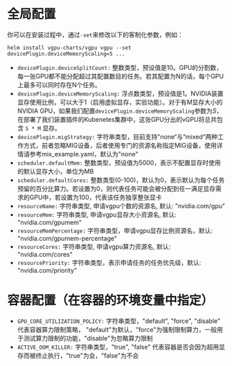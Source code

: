 # 全局配置

你可以在安装过程中，通过`-set`来修改以下的客制化参数，例如：

```
helm install vgpu-charts/vgpu vgpu --set devicePlugin.deviceMemoryScaling=5 ...
```

* `devicePlugin.deviceSplitCount:` 
  整数类型，预设值是10。GPU的分割数，每一张GPU都不能分配超过其配置数目的任务。若其配置为N的话，每个GPU上最多可以同时存在N个任务。
* `devicePlugin.deviceMemoryScaling:` 
  浮点数类型，预设值是1。NVIDIA装置显存使用比例，可以大于1（启用虚拟显存，实验功能）。对于有*M*显存大小的NVIDIA GPU，如果我们配置`devicePlugin.deviceMemoryScaling`参数为*S*，在部署了我们装置插件的Kubenetes集群中，这张GPU分出的vGPU将总共包含 `S * M` 显存。
* `devicePlugin.migStrategy:`
  字符串类型，目前支持"none“与“mixed“两种工作方式，前者忽略MIG设备，后者使用专门的资源名称指定MIG设备，使用详情请参考mix_example.yaml，默认为"none"
* `scheduler.defaultMem:`
  整数类型，预设值为5000，表示不配置显存时使用的默认显存大小，单位为MB
* `scheduler.defaultCores:`
  整数类型(0-100)，默认为0，表示默认为每个任务预留的百分比算力。若设置为0，则代表任务可能会被分配到任一满足显存需求的GPU中，若设置为100，代表该任务独享整张显卡
* `resourceName:`
  字符串类型, 申请vgpu个数的资源名, 默认: "nvidia.com/gpu"
* `resourceMem:`
  字符串类型, 申请vgpu显存大小资源名, 默认: "nvidia.com/gpumem"
* `resourceMemPercentage:`
  字符串类型，申请vgpu显存比例资源名，默认: "nvidia.com/gpumem-percentage"
* `resourceCores:`
  字符串类型, 申请vgpu算力资源名, 默认: "nvidia.com/cores"
* `resourcePriority:`
  字符串类型，表示申请任务的任务优先级，默认: "nvidia.com/priority"

# 容器配置（在容器的环境变量中指定）

* `GPU_CORE_UTILIZATION_POLICY:`
  字符串类型，"default", "force", "disable"
  代表容器算力限制策略， "default"为默认，"force"为强制限制算力，一般用于测试算力限制的功能，"disable"为忽略算力限制
* `ACTIVE_OOM_KILLER:`
  字符串类型，"true", "false"
  代表容器是否会因为超用显存而被终止执行，"true"为会，"false"为不会